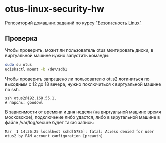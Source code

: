 # otus-linux-security-hw
Репозиторий домашних заданий по курсу ["Безопасность Linux"](https://otus.ru/lessons/bezopasnost-linux/)

## Проверка
Чтобы проверить, может ли пользователь otus монтировать диски, в виртуальной машине нужно запустить команды:
```bash
sudo su otus
udisksctl mount -b /dev/sdb1
```
Чтобы проверить запрещено ли пользователю otus2 логиниться по выходным с 12 до 18 вечера, нужно поключиться к виртуальной машине по ssh.
```
ssh otus2@192.168.55.11
# пароль: goodowl
```
В зависимости от времени и дня недели (на виртуальной машине время московское), подключение либо удастся, либо в вирутальной машине в файле /var/log/secure будет такая запись:
```
Mar  1 14:36:25 localhost sshd[5785]: fatal: Access denied for user otus2 by PAM account configuration [preauth]
```